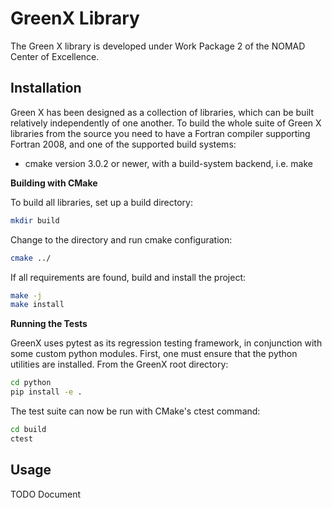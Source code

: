 # GreenX Library 

The Green X library is developed under Work Package 2 of the NOMAD Center of Excellence. 

## Installation

Green X has been designed as a collection of libraries, which can be built relatively 
independently of one another. To build the whole suite of Green X libraries from the source 
you need to have a Fortran compiler supporting Fortran 2008, and one of the supported build 
systems:

* cmake version 3.0.2 or newer, with a build-system backend, i.e. make

**Building with CMake**   

To build all libraries, set up a build directory:

```bash
mkdir build 
```

Change to the directory and run cmake configuration:

```bash
cmake ../
```

If all requirements are found, build and install the project:

 ```bash
make -j
make install 
 ```

**Running the Tests** 

GreenX uses pytest as its regression testing framework, in conjunction with 
some custom python modules. First, one must ensure that the python utilities
are installed. From the GreenX root directory:

```bash
cd python
pip install -e .
```

The test suite can now be run with CMake's ctest command:

 ```bash
cd build
ctest
 ```

## Usage
TODO Document 
